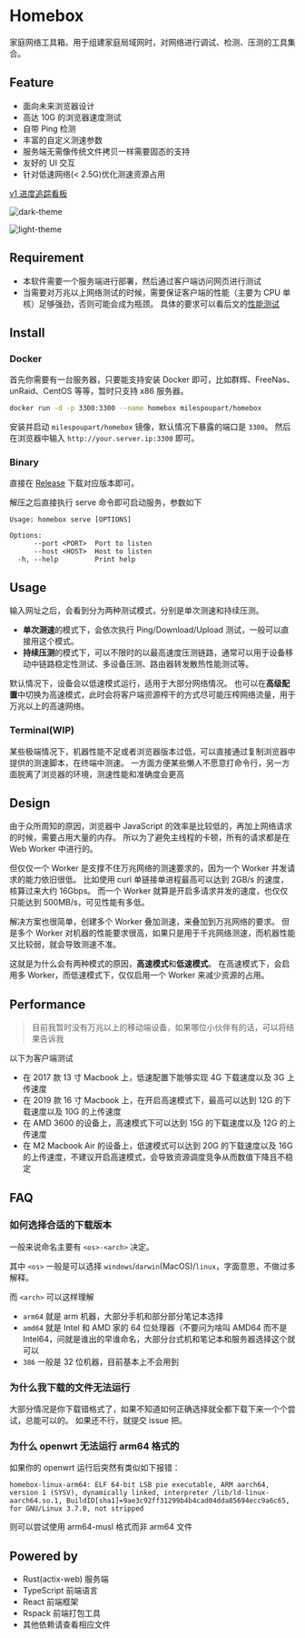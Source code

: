 # Homebox

家庭网络工具箱。用于组建家庭局域网时，对网络进行调试、检测、压测的工具集合。

## Feature

- 面向未来浏览器设计
- 高达 10G 的浏览器速度测试
- 自带 Ping 检测
- 丰富的自定义测速参数
- 服务端无需像传统文件拷贝一样需要固态的支持
- 友好的 UI 交互
- 针对低速网络(< 2.5G)优化测速资源占用

[v1 进度追踪看板](https://github.com/MilesPoupart/homebox/projects/1)

![dark-theme](./doc/dark-theme.png)

![light-theme](./doc/light-theme.png)

## Requirement

- 本软件需要一个服务端进行部署，然后通过客户端访问网页进行测试
- 当需要对万兆以上网络测试的时候，需要保证客户端的性能（主要为 CPU 单核）足够强劲，否则可能会成为瓶颈。
  具体的要求可以看后文的[性能测试](#Performance)

## Install

### Docker

首先你需要有一台服务器，只要能支持安装 Docker 即可，比如群辉、FreeNas、unRaid、CentOS 等等，暂时只支持 x86 服务器。

```bash
docker run -d -p 3300:3300 --name homebox milespoupart/homebox
```

安装并启动 `milespoupart/homebox` 镜像，默认情况下暴露的端口是 `3300`。
然后在浏览器中输入 `http://your.server.ip:3300` 即可。

### Binary

直接在 [Release](https://github.com/MilesPoupart/homebox/releases) 下载对应版本即可。

解压之后直接执行 serve 命令即可启动服务，参数如下

```text
Usage: homebox serve [OPTIONS]

Options:
      --port <PORT>  Port to listen
      --host <HOST>  Host to listen
  -h, --help         Print help
```

## Usage

输入网址之后，会看到分为两种测试模式，分别是单次测速和持续压测。

- **单次测速**的模式下，会依次执行 Ping/Download/Upload 测试，一般可以直接用这个模式。
- **持续压测**的模式下，可以不限时的以最高速度压测链路，通常可以用于设备移动中链路稳定性测试、多设备压测、路由器转发散热性能测试等。

默认情况下，设备会以低速模式运行，适用于大部分网络情况。
也可以在**高级配置**中切换为高速模式，此时会将客户端资源榨干的方式尽可能压榨网络流量，用于万兆以上的高速网络。

### Terminal(WIP)

某些极端情况下，机器性能不足或者浏览器版本过低，可以直接通过复制浏览器中提供的测速脚本，在终端中测速。
一方面方便某些懒人不愿意打命令行，另一方面脱离了浏览器的环境，测速性能和准确度会更高

## Design

由于众所周知的原因，浏览器中 JavaScript 的效率是比较低的，再加上网络请求的时候，需要占用大量的内存。
所以为了避免主线程的卡顿，所有的请求都是在 Web Worker 中进行的。

但仅仅一个 Worker 是支撑不住万兆网络的测速要求的，因为一个 Worker 并发请求的能力依旧很低。
比如使用 curl 单链接单进程最高可以达到 2GB/s 的速度，核算过来大约 16Gbps。
而一个 Worker 就算是开启多请求并发的速度，也仅仅只能达到 500MB/s，可见性能有多低。

解决方案也很简单，创建多个 Worker 叠加测速，来叠加到万兆网络的要求。
但是多个 Worker 对机器的性能要求很高，如果只是用于千兆网络测速，而机器性能又比较弱，就会导致测速不准。

这就是为什么会有两种模式的原因，**高速模式**和**低速模式**。
在高速模式下，会启用多 Worker，而低速模式下，仅仅启用一个 Worker 来减少资源的占用。

## Performance

> 目前我暂时没有万兆以上的移动端设备，如果哪位小伙伴有的话，可以将结果告诉我

以下为客户端测试

- 在 2017 款 13 寸 Macbook 上，低速配置下能够实现 4G 下载速度以及 3G 上传速度
- 在 2019 款 16 寸 Macbook 上，在开启高速模式下，最高可以达到 12G 的下载速度以及 10G 的上传速度
- 在 AMD 3600 的设备上，高速模式下可以达到 15G 的下载速度以及 12G 的上传速度
- 在 M2 Macbook Air 的设备上，低速模式可以达到 20G 的下载速度以及 16G 的上传速度，不建议开启高速模式，会导致资源调度竞争从而数值下降且不稳定

## FAQ

### 如何选择合适的下载版本

一般来说命名主要有 `<os>-<arch>` 决定。

其中 `<os>` 一般是可以选择 `windows`/`darwin`(MacOS)/`linux`，字面意思，不做过多解释。

而 `<arch>` 可以这样理解

- `arm64` 就是 arm 机器，大部分手机和部分部分笔记本选择
- `amd64` 就是 Intel 和 AMD 家的 64 位处理器（不要问为啥叫 AMD64 而不是 Intel64，问就是谁出的早谁命名，大部分台式机和笔记本和服务器选择这个就可以
- `386` 一般是 32 位机器，目前基本上不会用到

### 为什么我下载的文件无法运行

大部分情况是你下载错格式了，如果不知道如何正确选择就全都下载下来一个个尝试，总能可以的。
如果还不行，就提交 issue 把。

### 为什么 openwrt 无法运行 arm64 格式的

如果你的 openwrt 运行后突然有类似如下报错：

```shell
homebox-linux-arm64: ELF 64-bit LSB pie executable, ARM aarch64, version 1 (SYSV), dynamically linked, interpreter /lib/ld-linux-aarch64.so.1, BuildID[sha1]=9ae3c92ff31299b4b4cad04dda85694ecc9a6c65, for GNU/Linux 3.7.0, not stripped
```

则可以尝试使用 arm64-musl 格式而非 arm64 文件

## Powered by

- Rust(actix-web) 服务端
- TypeScript 前端语言
- React 前端框架
- Rspack 前端打包工具
- 其他依赖请查看相应文件
